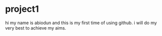 # project1
hi
my name is abiodun and this is my first time of using github.
i will do my very best to achieve my aims.
